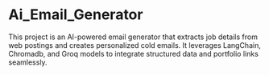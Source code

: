 # Ai_Email_Generator
 This project is an AI-powered email generator that extracts job details from web postings and creates personalized cold emails. It leverages LangChain, Chromadb, and Groq models to integrate structured data and portfolio links seamlessly.

